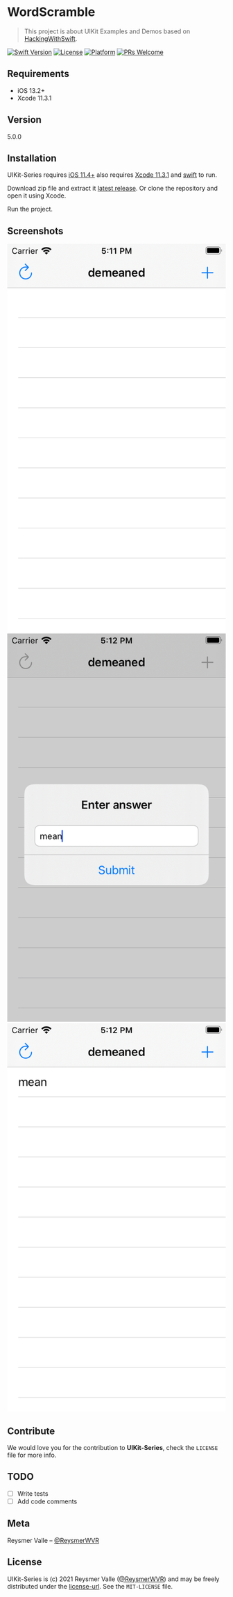 # WordScramble

> This project is about UIKit Examples and Demos based on [HackingWithSwift](https://github.com/twostraws/HackingWithSwift).

[![Swift Version][swift-image]][swift-url]
[![License][license-image]][license-url]
[![Platform](https://img.shields.io/cocoapods/p/LFAlertController.svg?style=flat)](https://developer.apple.com/ios/)
[![PRs Welcome](https://img.shields.io/badge/PRs-welcome-brightgreen.svg?style=flat-square)](http://makeapullrequest.com)

## Requirements

- iOS 13.2+
- Xcode 11.3.1

## Version

5.0.0

## Installation

UIKit-Series requires [iOS 11.4+](https://developer.apple.com/ios/) also requires [Xcode 11.3.1](https://developer.apple.com/xcode/) and [swift](https://developer.apple.com/swift/) to run.

Download zip file and extract it [latest release](https://github.com/reysmerwvr/UIKit-Series/WordScramble). Or clone the repository and open it using Xcode.

Run the project.

## Screenshots

![](main.png)
![](input.png)
![](list.png)

## Contribute

We would love you for the contribution to **UIKit-Series**, check the ``LICENSE`` file for more info.

## TODO

- [ ] Write tests
- [ ] Add code comments

## Meta

Reysmer Valle – [@ReysmerWVR]

## License

UIKit-Series is (c) 2021 Reysmer Valle ([@ReysmerWVR]) and may be freely distributed under the [license-url]. See the `MIT-LICENSE` file.

[swift-image]: https://img.shields.io/badge/swift-5.0-orange.svg
[swift-url]: https://swift.org/
[license-image]: https://img.shields.io/badge/License-MIT-blue.svg
[license-url]: https://github.com/reysmerwvr/UIKit-Series/tree/master/LICENSE
[travis-image]: https://img.shields.io/travis/dbader/node-datadog-metrics/master.svg?style=flat-square
[@ReysmerWVR]: <http://twitter.com/ReysmerWVR>
